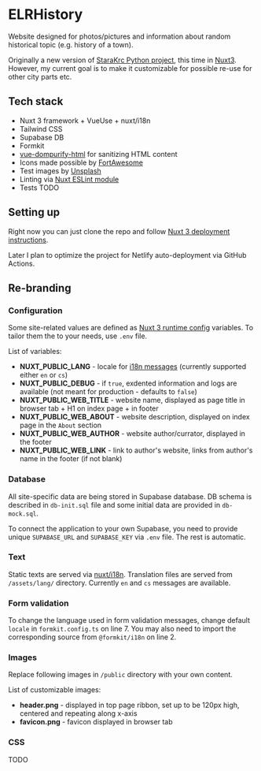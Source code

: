 # ELRHistory
Website designed for photos/pictures and information about random historical topic (e.g. history of a town).

Originally a new version of [StaraKrc Python project](https://github.com/AloisSeckar/StaraKrc), this time in [Nuxt3](https://v3.nuxtjs.org/). However, my current goal is to make it customizable for possible re-use for other city parts etc.

## Tech stack
- Nuxt 3 framework + VueUse + nuxt/i18n
- Tailwind CSS
- Supabase DB
- Formkit
- [vue-dompurify-html](https://github.com/LeSuisse/vue-dompurify-html) for sanitizing HTML content
- Icons made possible by [FortAwesome](https://github.com/FortAwesome/vue-fontawesome)
- Test images by [Unsplash](https://unsplash.com/)
- Linting via [Nuxt ESLint module](https://nuxt.com/modules/eslint)
- Tests TODO

## Setting up

Right now you can just clone the repo and follow [Nuxt 3 deployment instructions](https://v3.nuxtjs.org/getting-started/deployment/).

Later I plan to optimize the project for Netlify auto-deployment via GitHub Actions.

## Re-branding

### Configuration

Some site-related values are defined as [Nuxt 3 runtime config](https://v3.nuxtjs.org/guide/going-further/runtime-config) variables. To tailor them the to your needs, use `.env` file.

List of variables:
* **NUXT_PUBLIC_LANG** - locale for [i18n messages](https://i18n.nuxtjs.org/) (currently supported either `en` or `cs`)
* **NUXT_PUBLIC_DEBUG** - if `true`, exdented information and logs are available (not meant for production - defaults to `false`)
* **NUXT_PUBLIC_WEB_TITLE** - website name, displayed as page title in browser tab + H1 on index page + in footer
* **NUXT_PUBLIC_WEB_ABOUT** - website description, displayed on index page in the `About` section
* **NUXT_PUBLIC_WEB_AUTHOR** - website author/currator, displayed in the footer
* **NUXT_PUBLIC_WEB_LINK** - link to author's website, links from author's name in the footer (if not blank)

### Database

All site-specific data are being stored in Supabase database. DB schema is described in `db-init.sql` file and some initial data are provided in `db-mock.sql`. 

To connect the application to your own Supabase, you need to provide unique `SUPABASE_URL` and `SUPABASE_KEY` via `.env` file. The rest is automatic.

### Text

Static texts are served via [nuxt/i18n](https://v8.i18n.nuxtjs.org/). Translation files are served from `/assets/lang/` directory. Currently `en` and `cs` messages are available.

### Form validation

To change the language used in form validation messages, change default `locale` in `formkit.config.ts` on line 7. You may also need to import the corresponding source from `@formkit/i18n` on line 2.

### Images

Replace following images in `/public` directory with your own content.

List of customizable images:
* **header.png** - displayed in top page ribbon, set up to be 120px high, centered and repeating along x-axis
* **favicon.png** - favicon displayed in browser tab

### CSS
TODO
